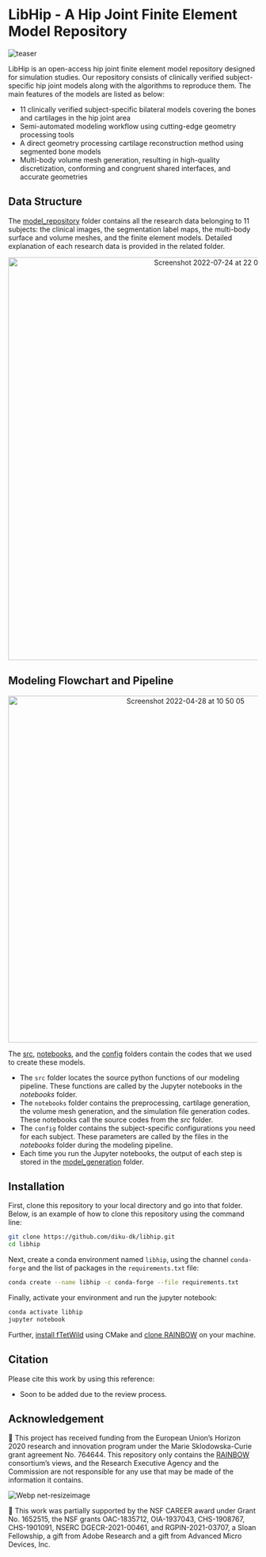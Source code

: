 # LibHip - A Hip Joint Finite Element Model Repository

![teaser](https://user-images.githubusercontent.com/45920627/180701601-8415f976-7371-4429-b9e8-281d793dc5c2.png)

LibHip is an open-access hip joint finite element model repository designed for simulation studies. Our repository consists of clinically verified subject-specific hip joint models along with the algorithms to reproduce them. 
The main features of the models are listed as below:
* 11 clinically verified subject-specific bilateral models covering the bones and cartilages in the hip joint area 
* Semi-automated modeling workflow using cutting-edge geometry processing tools
* A direct geometry processing cartilage reconstruction method using segmented bone models
* Multi-body volume mesh generation, resulting in high-quality discretization, conforming and congruent shared interfaces, and accurate geometries

## Data Structure
The [model_repository](https://github.com/diku-dk/libhip/tree/main/model_repository) folder contains all the research data belonging to 11 subjects: the clinical images, the segmentation label maps, the multi-body surface and volume meshes, and the finite element models. Detailed explanation of each research data is provided in the related folder.

<p align="center">
<img width="813" alt="Screenshot 2022-07-24 at 22 08 36" src="https://user-images.githubusercontent.com/45920627/180664049-89446fcb-bfa9-465f-a108-3e9cd917eec0.png">
</p>

## Modeling Flowchart and Pipeline
<p align="center">
<img width="700" alt="Screenshot 2022-04-28 at 10 50 05" src="https://user-images.githubusercontent.com/45920627/166197148-373c2553-6d1f-44c2-a4db-4168733bd6a2.png">
</p>

The [src](https://github.com/diku-dk/libhip/tree/main/src), [notebooks](https://github.com/diku-dk/libhip/tree/main/notebooks), and the [config](https://github.com/diku-dk/libhip/tree/main/config) folders contain the codes that we used to create these models.
  - The `src` folder locates the source python functions of our modeling pipeline. These functions are called by the Jupyter notebooks in the *notebooks* folder.
  - The `notebooks` folder contains the preprocessing, cartilage generation, the volume mesh generation, and the simulation file generation codes.       These notebooks call the source codes from the *src* folder. 
  - The `config` folder contains the subject-specific configurations you need for each subject. These parameters are called by the files in the *notebooks* folder during the modeling pipeline.
  - Each time you run the Jupyter notebooks, the output of each step is stored in the [model_generation](https://github.com/diku-dk/libhip/tree/main/model_generation) folder.

## Installation
First, clone this repository to your local directory and go into that folder. Below, is an example of how to clone this repository using the command line:
```bash
git clone https://github.com/diku-dk/libhip.git
cd libhip
```
Next, create a conda environment named `libhip`, using the channel `conda-forge` and the list of packages in the `requirements.txt` file: 
```bash
conda create --name libhip -c conda-forge --file requirements.txt 
```
Finally, activate your environment and run the jupyter notebook: 
```bash
conda activate libhip
jupyter notebook
```
Further, [install fTetWild](https://wildmeshing.github.io/ftetwild/) using CMake and [clone RAINBOW](https://github.com/diku-dk/RAINBOW) on your machine.
## Citation
Please cite this work by using this reference:

- Soon to be added due to the review process.

## Acknowledgement 
🌈 This project has received funding from the European Union’s Horizon 2020 research and innovation program under the Marie Sklodowska-Curie grant agreement No. 764644.
This repository only contains the [RAINBOW](https://rainbow.ku.dk) consortium’s views, and the Research Executive Agency and the Commission are not responsible for any use that may be made of the information it contains.

![Webp net-resizeimage](https://user-images.githubusercontent.com/45920627/132510734-41c835fc-2502-4461-b3fd-770668d43c9d.jpg)

🌟 This work was partially supported by the NSF CAREER award under Grant No. 1652515, the NSF grants OAC-1835712, OIA-1937043, CHS-1908767, CHS-1901091, NSERC DGECR-2021-00461, and RGPIN-2021-03707, a Sloan Fellowship, a gift from Adobe Research and a gift from Advanced Micro Devices, Inc. 
